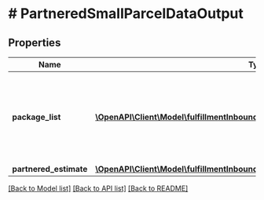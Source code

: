 # # PartneredSmallParcelDataOutput

## Properties

Name | Type | Description | Notes
------------ | ------------- | ------------- | -------------
**package_list** | [**\OpenAPI\Client\Model\fulfillmentInboundV0\PartneredSmallParcelPackageOutput[]**](PartneredSmallParcelPackageOutput.md) | A list of packages, including shipping information from the Amazon-partnered carrier. |
**partnered_estimate** | [**\OpenAPI\Client\Model\fulfillmentInboundV0\PartneredEstimate**](PartneredEstimate.md) |  | [optional]

[[Back to Model list]](../../README.md#models) [[Back to API list]](../../README.md#endpoints) [[Back to README]](../../README.md)
